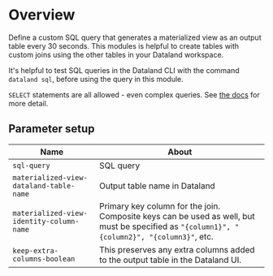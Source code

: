 # Overview

Define a custom SQL query that generates a materialized view as an output table every 30 seconds. This modules is helpful to create tables with custom joins using the other tables in your Dataland workspace.

It's helpful to test SQL queries in the Dataland CLI with the command `dataland sql`, before using the query in this module.

`SELECT` statements are all allowed - even complex queries. See [the docs](https://docs.dataland.io/guides/querying-workspace-in-sql.html) for more detail.

## Parameter setup

| Name                                     | About                                                                                                                                       |
| ---------------------------------------- | ------------------------------------------------------------------------------------------------------------------------------------------- |
| `sql-query`                              | SQL query                                                                                                                                   |
| `materialized-view-dataland-table-name`  | Output table name in Dataland                                                                                                               |
| `materialized-view-identity-column-name` | Primary key column for the join. Composite keys can be used as well, but must be specified as `"{column1}", "{column2}", "{column3}"`, etc. |
| `keep-extra-columns-boolean`             | This preserves any extra columns added to the output table in the Dataland UI.                                                              |

